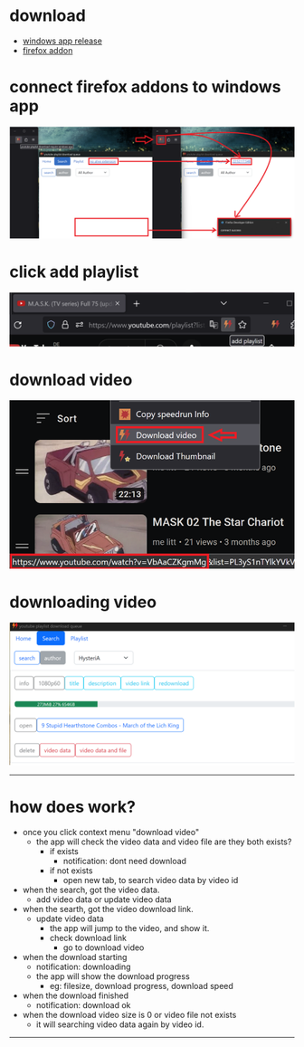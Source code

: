 # download
 - [windows app release](https://github.com/queue-download-youtube-playlist/queue-download-desktop/releases/latest)
 - [firefox addon](https://addons.mozilla.org/en-US/firefox/addon/youtube-playlist-download-win/)

# connect firefox addons to windows app
![connect windows app](/image/connect_windows_app.png)

# click add playlist
![click_add_playlist_icon](/image/click_add_playlist_icon.png)

# download video
![click_download_video](/image/click_download_video.png)

# downloading video
![downloading video](/image/downloading_a_video.png)

---

# how does work?
 - once you click context menu "download video"
   - the app will check the video data and video file are they both exists?
     - if exists 
       - notification: dont need download
     - if not exists
       - open new tab, to search video data by video id
 - when the search, got the video data.
   - add video data or update video data
 - when the searth, got the video download link.
   - update video data
     - the app will jump to the video, and show it.
     - check download link
       - go to download video
 - when the download starting
   - notification: downloading
   - the app will show the download progress
     - eg: filesize, download progress, download speed
 - when the download finished
   - notification: download ok
 - when the download video size is 0 or video file not exists
   - it will searching video data again by video id.


---